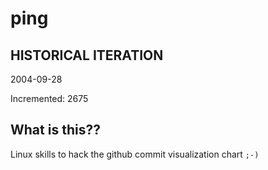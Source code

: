 # ping

## HISTORICAL ITERATION
2004-09-28

Incremented: 2675

## What is this?? 
Linux skills to hack the github commit visualization chart `;-)`
